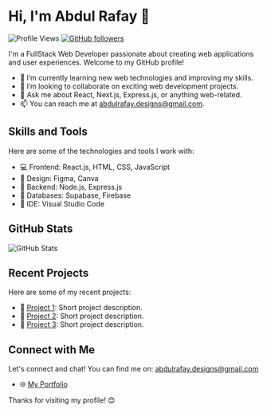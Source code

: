 # Hi, I'm Abdul Rafay 👋

![Profile Views](https://komarev.com/ghpvc/?username=RayLight-369)
[![GitHub followers](https://img.shields.io/github/followers/RayLight-369.svg?style=social&label=Follow&maxAge=2592000)](https://github.com/RayLight-369?tab=followers)

I'm a FullStack Web Developer passionate about creating web applications and user experiences. Welcome to my GitHub profile!

- 🌱 I’m currently learning new web technologies and improving my skills.
- 👯 I’m looking to collaborate on exciting web development projects.
- 💬 Ask me about React, Next.js, Express.js, or anything web-related.
- 📫 You can reach me at abdulrafay.designs@gmail.com.

## Skills and Tools

Here are some of the technologies and tools I work with:

- 💻 Frontend: React.js, HTML, CSS, JavaScript
- 📐 Design: Figma, Canva
- 🚀 Backend: Node.js, Express.js
- 🏦 Databases: Supabase, Firebase
- 🧰 IDE: Visual Studio Code

## GitHub Stats

![GitHub Stats](https://github-readme-stats.vercel.app/api?username=RayLight-369&show_icons=true&count_private=true&theme=dark)

## Recent Projects

Here are some of my recent projects:

- 🚀 [Project 1](link-to-project-1): Short project description.
- 🚀 [Project 2](link-to-project-2): Short project description.
- 🚀 [Project 3](link-to-project-3): Short project description.

## Connect with Me

Let's connect and chat! You can find me on:
abdulrafay.designs@gmail.com
- 🌐 [My Portfolio](https://portfolio.raylight.repl.co)
 <!---
- 🐦 [Twitter](https://twitter.com/your-twitter-handle)
- 💼 [LinkedIn](https://www.linkedin.com/in/your-linkedin-profile)
-->

Thanks for visiting my profile! 😊
